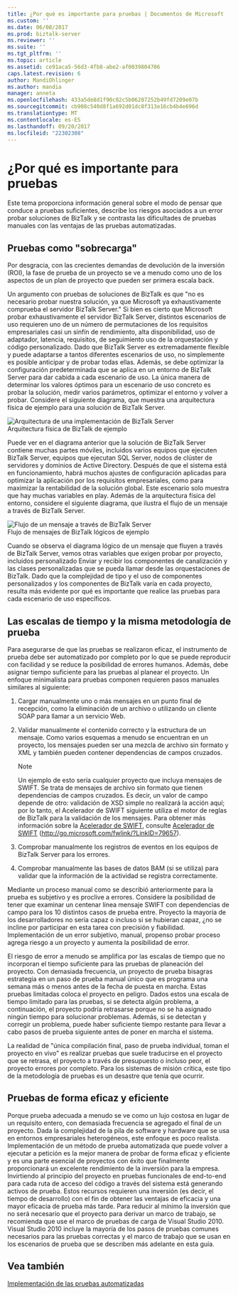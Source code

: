 ```yaml
---
title: ¿Por qué es importante para pruebas | Documentos de Microsoft
ms.custom: ''
ms.date: 06/08/2017
ms.prod: biztalk-server
ms.reviewer: ''
ms.suite: ''
ms.tgt_pltfrm: ''
ms.topic: article
ms.assetid: ce91aca5-56d3-4fb8-abe2-af0039804706
caps.latest.revision: 6
author: MandiOhlinger
ms.author: mandia
manager: anneta
ms.openlocfilehash: 433a5de8d1f90c02c5b06287252b49fd7209e07b
ms.sourcegitcommit: cb908c540d8f1a692d01dc8f313e16cb4b4e696d
ms.translationtype: MT
ms.contentlocale: es-ES
ms.lasthandoff: 09/20/2017
ms.locfileid: "22302308"
---
```

# <a name="why-it-is-important-to-test"></a>¿Por qué es importante para pruebas
Este tema proporciona información general sobre el modo de pensar que conduce a pruebas suficientes, describe los riesgos asociados a un error probar soluciones de BizTalk y se contrasta las dificultades de pruebas manuales con las ventajas de las pruebas automatizadas.  
  
## <a name="testing-as-overhead"></a>Pruebas como "sobrecarga"  
 Por desgracia, con las crecientes demandas de devolución de la inversión (ROI), la fase de prueba de un proyecto se ve a menudo como uno de los aspectos de un plan de proyecto que pueden ser primera escala back.  
  
 Un argumento con pruebas de soluciones de BizTalk es que "no es necesario probar nuestra solución, ya que Microsoft ya exhaustivamente comprueba el servidor BizTalk Server." Si bien es cierto que Microsoft probar exhaustivamente el servidor BizTalk Server, distintos escenarios de uso requieren uno de un número de permutaciones de los requisitos empresariales casi un sinfín de rendimiento, alta disponibilidad, uso de adaptador, latencia, requisitos, de seguimiento uso de la orquestación y código personalizado. Dado que BizTalk Server es extremadamente flexible y puede adaptarse a tantos diferentes escenarios de uso, no simplemente es posible anticipar y de probar todas ellas. Además, se debe optimizar la configuración predeterminada que se aplica en un entorno de BizTalk Server para dar cabida a cada escenario de uso. La única manera de determinar los valores óptimos para un escenario de uso concreto es probar la solución, medir varios parámetros, optimizar el entorno y volver a probar. Considere el siguiente diagrama, que muestra una arquitectura física de ejemplo para una solución de BizTalk Server.  
  
 ![Arquitectura de una implementación de BizTalk Server](../technical-guides/media/5359cf00-e285-4168-a988-8d3b677eb6ba.gif "5359cf00-e285-4168-a988-8d3b677eb6ba")  
Arquitectura física de BizTalk de ejemplo  
  
 Puede ver en el diagrama anterior que la solución de BizTalk Server contiene muchas partes móviles, incluidos varios equipos que ejecuten BizTalk Server, equipos que ejecutan SQL Server, nodos de clúster de servidores y dominios de Active Directory. Después de que el sistema está en funcionamiento, habrá muchos ajustes de configuración aplicadas para optimizar la aplicación por los requisitos empresariales, como para maximizar la rentabilidad de la solución global. Este escenario solo muestra que hay muchas variables en play. Además de la arquitectura física del entorno, considere el siguiente diagrama, que ilustra el flujo de un mensaje a través de BizTalk Server.  
  
 ![Flujo de un mensaje a través de BizTalk Server](../technical-guides/media/dea79a42-5f60-49a1-abdb-870988784ffe.gif "dea79a42-5f60-49a1-abdb-870988784ffe")  
Flujo de mensajes de BizTalk lógicos de ejemplo  
  
 Cuando se observa el diagrama lógico de un mensaje que fluyen a través de BizTalk Server, vemos otras variables que exigen probar por proyecto, incluidos personalizado Enviar y recibir los componentes de canalización y las clases personalizadas que se pueda llamar desde las orquestaciones de BizTalk. Dado que la complejidad de tipo y el uso de componentes personalizados y los componentes de BizTalk varía en cada proyecto, resulta más evidente por qué es importante que realice las pruebas para cada escenario de uso específicos.  
  
## <a name="testing-methodology-and-timelines"></a>Las escalas de tiempo y la misma metodología de prueba  
 Para asegurarse de que las pruebas se realizaron eficaz, el instrumento de prueba debe ser automatizado por completo por lo que se puede reproducir con facilidad y se reduce la posibilidad de errores humanos. Además, debe asignar tiempo suficiente para las pruebas al planear el proyecto. Un enfoque minimalista para pruebas componen requieren pasos manuales similares al siguiente:  
  
1.  Cargar manualmente uno o más mensajes en un punto final de recepción, como la eliminación de un archivo o utilizando un cliente SOAP para llamar a un servicio Web.  
  
2.  Validar manualmente el contenido correcto y la estructura de un mensaje. Como varios esquemas a menudo se encuentran en un proyecto, los mensajes pueden ser una mezcla de archivo sin formato y XML y también pueden contener dependencias de campos cruzados.  
  
    > [!NOTE]  
    >  Un ejemplo de esto sería cualquier proyecto que incluya mensajes de SWIFT. Se trata de mensajes de archivo sin formato que tienen dependencias de campos cruzados. Es decir, un valor de campo depende de otro: validación de XSD simple no realizará la acción aquí; por lo tanto, el Acelerador de SWIFT siguiente utiliza el motor de reglas de BizTalk para la validación de los mensajes. Para obtener más información sobre la [Acelerador de SWIFT](http://go.microsoft.com/fwlink/?LinkID=79657), consulte [Acelerador de SWIFT](http://go.microsoft.com/fwlink/?LinkID=79657) (http://go.microsoft.com/fwlink/?LinkID=79657).  
  
3.  Comprobar manualmente los registros de eventos en los equipos de BizTalk Server para los errores.  
  
4.  Comprobar manualmente las bases de datos BAM (si se utiliza) para validar que la información de la actividad se registra correctamente.  
  
 Mediante un proceso manual como se describió anteriormente para la prueba es subjetivo y es proclive a errores. Considere la posibilidad de tener que examinar un centenar línea mensaje SWIFT con dependencias de campo para los 10 distintos casos de prueba entre. Proyecto la mayoría de los desarrolladores no sería capaz o incluso si se hubieran capaz, ¿no se incline por participar en esta tarea con precisión y fiabilidad. Implementación de un error subjetivo, manual, propenso probar proceso agrega riesgo a un proyecto y aumenta la posibilidad de error.  
  
 El riesgo de error a menudo se amplifica por las escalas de tiempo que no incorporan el tiempo suficiente para las pruebas de planeación del proyecto. Con demasiada frecuencia, un proyecto de prueba bisagras estrategia en un paso de prueba manual único que es programa una semana más o menos antes de la fecha de puesta en marcha. Estas pruebas limitadas coloca el proyecto en peligro. Dados estos una escala de tiempo limitado para las pruebas, si se detecta algún problema, a continuación, el proyecto podría retrasarse porque no se ha asignado ningún tiempo para solucionar problemas. Además, si se detectan y corregir un problema, puede haber suficiente tiempo restante para llevar a cabo pasos de prueba siguiente antes de poner en marcha el sistema.  
  
 La realidad de "única compilación final, paso de prueba individual, toman el proyecto en vivo" es realizar pruebas que suele traducirse en el proyecto que se retrasa, el proyecto a través de presupuesto o incluso peor, el proyecto errores por completo. Para los sistemas de misión crítica, este tipo de la metodología de pruebas es un desastre que tenía que ocurrir.  
  
## <a name="testing-effectively-and-efficiently"></a>Pruebas de forma eficaz y eficiente  
 Porque prueba adecuada a menudo se ve como un lujo costosa en lugar de un requisito entero, con demasiada frecuencia se agregado el final de un proyecto. Dada la complejidad de la pila de software y hardware que se usa en entornos empresariales heterogéneos, este enfoque es poco realista. Implementación de un método de prueba automatizada que puede volver a ejecutar a petición es la mejor manera de probar de forma eficaz y eficiente y es una parte esencial de proyectos con éxito que finalmente proporcionará un excelente rendimiento de la inversión para la empresa. Invirtiendo al principio del proyecto en pruebas funcionales de end-to-end para cada ruta de acceso del código a través del sistema está generando activos de prueba. Estos recursos requieren una inversión (es decir, el tiempo de desarrollo) con el fin de obtener las ventajas de eficacia y una mayor eficacia de prueba más tarde. Para reducir al mínimo la inversión que no será necesario que el proyecto para derivar un marco de trabajo, se recomienda que use el marco de pruebas de carga de Visual Studio 2010. Visual Studio 2010 incluye la mayoría de los pasos de pruebas comunes necesarios para las pruebas correctas y el marco de trabajo que se usan en los escenarios de prueba que se describen más adelante en esta guía.  
  
## <a name="see-also"></a>Vea también  
 [Implementación de las pruebas automatizadas](../technical-guides/implementing-automated-testing.md)